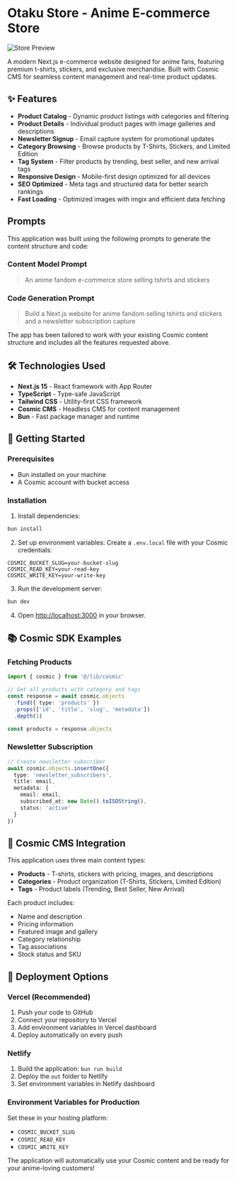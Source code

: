 # Otaku Store - Anime E-commerce Store

![Store Preview](https://imgix.cosmicjs.com/8bcd2790-86c6-11f0-8af5-6d65ce6e8553-photo-1574180045827-681f8a1a9622-1756684774789.jpg?w=1200&h=300&fit=crop&auto=format,compress)

A modern Next.js e-commerce website designed for anime fans, featuring premium t-shirts, stickers, and exclusive merchandise. Built with Cosmic CMS for seamless content management and real-time product updates.

## ✨ Features

- **Product Catalog** - Dynamic product listings with categories and filtering
- **Product Details** - Individual product pages with image galleries and descriptions  
- **Newsletter Signup** - Email capture system for promotional updates
- **Category Browsing** - Browse products by T-Shirts, Stickers, and Limited Edition
- **Tag System** - Filter products by trending, best seller, and new arrival tags
- **Responsive Design** - Mobile-first design optimized for all devices
- **SEO Optimized** - Meta tags and structured data for better search rankings
- **Fast Loading** - Optimized images with imgix and efficient data fetching

<!-- CLONE_PROJECT_BUTTON -->

## Prompts

This application was built using the following prompts to generate the content structure and code:

### Content Model Prompt

> An anime fandom e-commerce store selling tshirts and stickers

### Code Generation Prompt

> Build a Next.js website for anime fandom selling tshirts and stickers and a newsletter subscription capture

The app has been tailored to work with your existing Cosmic content structure and includes all the features requested above.

## 🛠️ Technologies Used

- **Next.js 15** - React framework with App Router
- **TypeScript** - Type-safe JavaScript
- **Tailwind CSS** - Utility-first CSS framework
- **Cosmic CMS** - Headless CMS for content management
- **Bun** - Fast package manager and runtime

## 🚀 Getting Started

### Prerequisites

- Bun installed on your machine
- A Cosmic account with bucket access

### Installation

1. Install dependencies:
```bash
bun install
```

2. Set up environment variables:
Create a `.env.local` file with your Cosmic credentials:
```env
COSMIC_BUCKET_SLUG=your-bucket-slug
COSMIC_READ_KEY=your-read-key
COSMIC_WRITE_KEY=your-write-key
```

3. Run the development server:
```bash
bun dev
```

4. Open [http://localhost:3000](http://localhost:3000) in your browser.

## 📚 Cosmic SDK Examples

### Fetching Products
```typescript
import { cosmic } from '@/lib/cosmic'

// Get all products with category and tags
const response = await cosmic.objects
  .find({ type: 'products' })
  .props(['id', 'title', 'slug', 'metadata'])
  .depth(1)

const products = response.objects
```

### Newsletter Subscription
```typescript
// Create newsletter subscriber
await cosmic.objects.insertOne({
  type: 'newsletter_subscribers',
  title: email,
  metadata: {
    email: email,
    subscribed_at: new Date().toISOString(),
    status: 'active'
  }
})
```

## 🎯 Cosmic CMS Integration

This application uses three main content types:

- **Products** - T-shirts, stickers with pricing, images, and descriptions
- **Categories** - Product organization (T-Shirts, Stickers, Limited Edition)
- **Tags** - Product labels (Trending, Best Seller, New Arrival)

Each product includes:
- Name and description
- Pricing information
- Featured image and gallery
- Category relationship
- Tag associations
- Stock status and SKU

## 🚀 Deployment Options

### Vercel (Recommended)
1. Push your code to GitHub
2. Connect your repository to Vercel
3. Add environment variables in Vercel dashboard
4. Deploy automatically on every push

### Netlify
1. Build the application: `bun run build`
2. Deploy the `out` folder to Netlify
3. Set environment variables in Netlify dashboard

### Environment Variables for Production
Set these in your hosting platform:
- `COSMIC_BUCKET_SLUG`
- `COSMIC_READ_KEY` 
- `COSMIC_WRITE_KEY`

The application will automatically use your Cosmic content and be ready for your anime-loving customers!